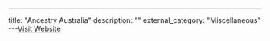 ---
title: "Ancestry Australia"
description: ""
external_category: "Miscellaneous"
---[Visit Website](https://www.ancestry.com.au/)

